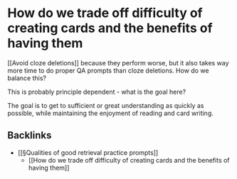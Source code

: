 # How do we trade off difficulty of creating cards and the benefits of having them
[[Avoid cloze deletions]] because they perform worse, but it also takes way more time to do proper QA prompts than cloze deletions. How do we balance this?

This is probably principle dependent - what is the goal here?

The goal is to get to sufficient or great understanding as quickly as possible, while maintaining the enjoyment of reading and card writing.

## Backlinks
* [[§Qualities of good retrieval practice prompts]]
	* [[How do we trade off difficulty of creating cards and the benefits of having them]]

<!-- #Life #p0 -->

<!-- {BearID:1FF15684-9295-4BB9-8214-42C8CF856284-15756-00001303B5E33E10} -->
